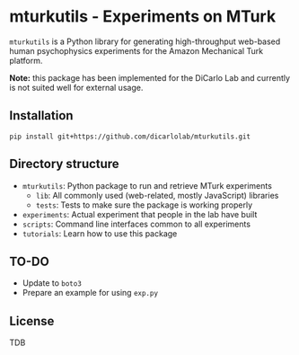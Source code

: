# mturkutils - Experiments on MTurk

`mturkutils` is a Python library for generating high-throughput web-based human psychophysics experiments for the Amazon Mechanical Turk platform.

**Note:** this package has been implemented for the DiCarlo Lab and currently is not suited well for external usage.

## Installation

`pip install git+https://github.com/dicarlolab/mturkutils.git`

## Directory structure

- `mturkutils`: Python package to run and retrieve MTurk experiments
  - `lib`: All commonly used (web-related, mostly JavaScript) libraries
  - `tests`: Tests to make sure the package is working properly
- `experiments`: Actual experiment that people in the lab have built
- `scripts`: Command line interfaces common to all experiments
- `tutorials`: Learn how to use this package

## TO-DO

- Update to `boto3`
- Prepare an example for using `exp.py`

## License

TDB
